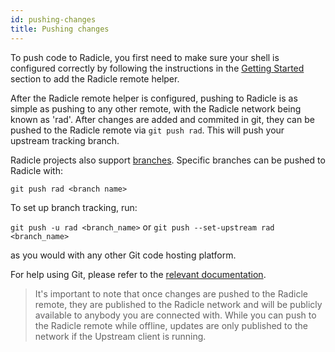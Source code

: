 ```yaml
---
id: pushing-changes
title: Pushing changes
---
```


To push code to Radicle, you first need to make sure your shell is configured
correctly by following the instructions in the [Getting Started][gs] section to
add the Radicle remote helper.

After the Radicle remote helper is configured, pushing to Radicle is as simple
as pushing to any other remote, with the Radicle network being known as 'rad'.
After changes are added and commited in git, they can be pushed to the Radicle
remote via `git push rad`. This will push your upstream tracking branch. 

Radicle projects also support [branches][br]. Specific branches can be pushed to
Radicle with:

`git push rad <branch name>`

To set up branch tracking, run:

`git push -u rad <branch_name>` or `git push --set-upstream rad <branch_name>`

as you would with any other Git code hosting platform.

For help using Git, please refer to the [relevant documentation][rd].

<blockquote>
It's important to note that once changes are pushed to the Radicle remote, they
are published to the Radicle network and will be publicly available to anybody
you are connected with. While you can push to the Radicle remote while offline,
updates are only published to the network if the Upstream client is running.
</blockquote>

[br]: understanding-radicle/glossary.md/#branch
[ch]: understanding-radicle/glossary.md/#checkout
[fo]: understanding-radicle/how-it-works.md/#following
[go]: understanding-radicle/how-it-works.md/#gossip
[gs]: getting-started.md
[pn]: understanding-radicle/glossary.md/#project-name
[ri]: understanding-radicle/glossary.md/#project-id
[re]: understanding-radicle/glossary.md/#remote

[id]: /img/radicle-id-seed-node.png
[ps]: /img/peer-switcher.png
[sb]: /img/search-bar.png

[rd]: https://git-scm.com/book/en/v2/Getting-Started-First-Time-Git-Setup
